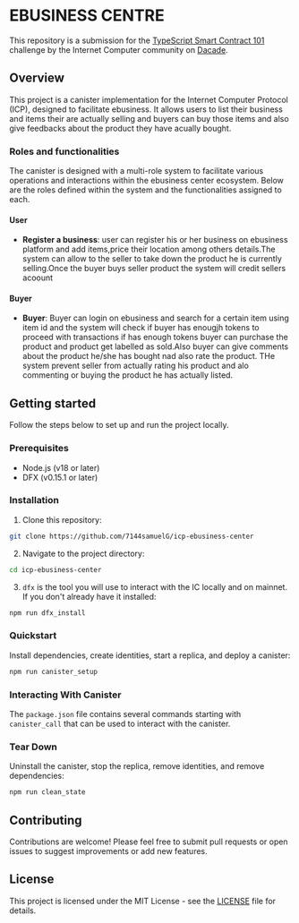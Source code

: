 # EBUSINESS CENTRE

This repository is a submission for the [TypeScript Smart Contract 101](https://dacade.org/communities/icp/challenges/256f0a1c-5f4f-495f-a1b3-90559ab3c51f) challenge by the Internet Computer community on [Dacade](https://dacade.org/).

## Overview

This project is a canister implementation for the Internet Computer Protocol (ICP), designed to facilitate ebusiness. It allows users to list their business and items their are actually selling and buyers can buy those items and also give feedbacks about the product they have acually bought.
### Roles and functionalities

The canister is designed with a multi-role system to facilitate various operations and interactions within the ebusiness center ecosystem. Below are the roles defined within the system and the functionalities assigned to each.

#### User

- **Register a business**: user can register his or her business on ebusiness platform and add items,price their location among others details.The system can allow to the seller to take down the product he is currently selling.Once the buyer buys seller product the system will credit sellers acoount


#### Buyer

- **Buyer**: Buyer can login on ebusiness and search for a certain item using item id and the system will check if buyer has enougjh tokens to proceed with transactions if has enough tokens buyer can purchase the product and product get labelled as sold.Also buyer can give comments about the product he/she has bought nad also rate the product.
THe system prevent seller from actually rating his product and alo commenting or buying the product he has actually listed.

## Getting started

Follow the steps below to set up and run the project locally.

### Prerequisites

- Node.js (v18 or later)
- DFX (v0.15.1 or later)

### Installation

1. Clone this repository:

```bash
git clone https://github.com/7144samuelG/icp-ebusiness-center
```

2. Navigate to the project directory:

```bash
cd icp-ebusiness-center
```

3. `dfx` is the tool you will use to interact with the IC locally and on mainnet. If you don't already have it installed:

```bash
npm run dfx_install
```

### Quickstart

Install dependencies, create identities, start a replica, and deploy a canister:

```bash
npm run canister_setup
```

### Interacting With Canister

The `package.json` file contains several commands starting with `canister_call` that can be used to interact with the canister.

### Tear Down

Uninstall the canister, stop the replica, remove identities, and remove dependencies:

```bash
npm run clean_state
```

## Contributing

Contributions are welcome! Please feel free to submit pull requests or open issues to suggest improvements or add new features.

## License

This project is licensed under the MIT License - see the [LICENSE](LICENSE) file for details.
